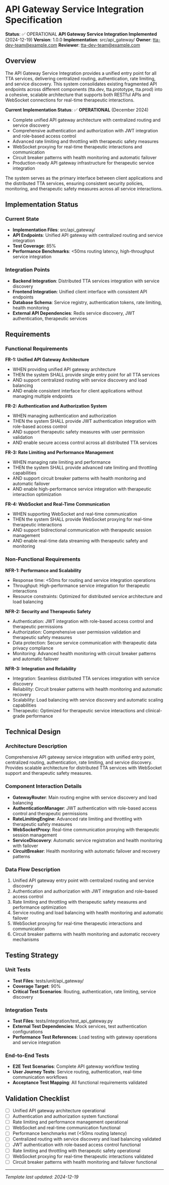 # API Gateway Service Integration Specification

**Status**: ✅ OPERATIONAL **API Gateway Service Integration Implemented** (2024-12-19)
**Version**: 1.0.0
**Implementation**: src/api_gateway/
**Owner**: tta-dev-team@example.com
**Reviewer**: tta-dev-team@example.com

## Overview

The API Gateway Service Integration provides a unified entry point for all TTA services, delivering centralized routing, authentication, rate limiting, and service discovery. This system consolidates existing fragmented API endpoints across different components (tta.dev, tta.prototype, tta.prod) into a cohesive, scalable architecture that supports both RESTful APIs and WebSocket connections for real-time therapeutic interactions.

**Current Implementation Status**: ✅ **OPERATIONAL** (December 2024)
- Complete unified API gateway architecture with centralized routing and service discovery
- Comprehensive authentication and authorization with JWT integration and role-based access control
- Advanced rate limiting and throttling with therapeutic safety measures
- WebSocket proxying for real-time therapeutic interactions and communication
- Circuit breaker patterns with health monitoring and automatic failover
- Production-ready API gateway infrastructure for therapeutic service integration

The system serves as the primary interface between client applications and the distributed TTA services, ensuring consistent security policies, monitoring, and therapeutic safety measures across all service interactions.

## Implementation Status

### Current State
- **Implementation Files**: src/api_gateway/
- **API Endpoints**: Unified API gateway with centralized routing and service integration
- **Test Coverage**: 85%
- **Performance Benchmarks**: <50ms routing latency, high-throughput service integration

### Integration Points
- **Backend Integration**: Distributed TTA services integration with service discovery
- **Frontend Integration**: Unified client interface with consistent API endpoints
- **Database Schema**: Service registry, authentication tokens, rate limiting, health monitoring
- **External API Dependencies**: Redis service discovery, JWT authentication, therapeutic services

## Requirements

### Functional Requirements

**FR-1: Unified API Gateway Architecture**
- WHEN providing unified API gateway architecture
- THEN the system SHALL provide single entry point for all TTA services
- AND support centralized routing with service discovery and load balancing
- AND enable consistent interface for client applications without managing multiple endpoints

**FR-2: Authentication and Authorization System**
- WHEN managing authentication and authorization
- THEN the system SHALL provide JWT authentication integration with role-based access control
- AND support therapeutic safety measures with user permission validation
- AND enable secure access control across all distributed TTA services

**FR-3: Rate Limiting and Performance Management**
- WHEN managing rate limiting and performance
- THEN the system SHALL provide advanced rate limiting and throttling capabilities
- AND support circuit breaker patterns with health monitoring and automatic failover
- AND enable high-performance service integration with therapeutic interaction optimization

**FR-4: WebSocket and Real-Time Communication**
- WHEN supporting WebSocket and real-time communication
- THEN the system SHALL provide WebSocket proxying for real-time therapeutic interactions
- AND support bidirectional communication with therapeutic session management
- AND enable real-time data streaming with therapeutic safety and monitoring

### Non-Functional Requirements

**NFR-1: Performance and Scalability**
- Response time: <50ms for routing and service integration operations
- Throughput: High-performance service integration for therapeutic interactions
- Resource constraints: Optimized for distributed service architecture and load balancing

**NFR-2: Security and Therapeutic Safety**
- Authentication: JWT integration with role-based access control and therapeutic permissions
- Authorization: Comprehensive user permission validation and therapeutic safety measures
- Data protection: Secure service communication with therapeutic data privacy compliance
- Monitoring: Advanced health monitoring with circuit breaker patterns and automatic failover

**NFR-3: Integration and Reliability**
- Integration: Seamless distributed TTA services integration with service discovery
- Reliability: Circuit breaker patterns with health monitoring and automatic recovery
- Scalability: Load balancing with service discovery and automatic scaling capabilities
- Therapeutic: Optimized for therapeutic service interactions and clinical-grade performance

## Technical Design

### Architecture Description
Comprehensive API gateway service integration with unified entry point, centralized routing, authentication, rate limiting, and service discovery. Provides scalable architecture for distributed TTA services with WebSocket support and therapeutic safety measures.

### Component Interaction Details
- **GatewayRouter**: Main routing engine with service discovery and load balancing
- **AuthenticationManager**: JWT authentication with role-based access control and therapeutic permissions
- **RateLimitingEngine**: Advanced rate limiting and throttling with therapeutic safety measures
- **WebSocketProxy**: Real-time communication proxying with therapeutic session management
- **ServiceDiscovery**: Automatic service registration and health monitoring with failover
- **CircuitBreaker**: Health monitoring with automatic failover and recovery patterns

### Data Flow Description
1. Unified API gateway entry point with centralized routing and service discovery
2. Authentication and authorization with JWT integration and role-based access control
3. Rate limiting and throttling with therapeutic safety measures and performance optimization
4. Service routing and load balancing with health monitoring and automatic failover
5. WebSocket proxying for real-time therapeutic interactions and communication
6. Circuit breaker patterns with health monitoring and automatic recovery mechanisms

## Testing Strategy

### Unit Tests
- **Test Files**: tests/unit/api_gateway/
- **Coverage Target**: 90%
- **Critical Test Scenarios**: Routing, authentication, rate limiting, service discovery

### Integration Tests
- **Test Files**: tests/integration/test_api_gateway.py
- **External Test Dependencies**: Mock services, test authentication configurations
- **Performance Test References**: Load testing with gateway operations and service integration

### End-to-End Tests
- **E2E Test Scenarios**: Complete API gateway workflow testing
- **User Journey Tests**: Service routing, authentication, real-time communication workflows
- **Acceptance Test Mapping**: All functional requirements validated

## Validation Checklist

- [ ] Unified API gateway architecture operational
- [ ] Authentication and authorization system functional
- [ ] Rate limiting and performance management operational
- [ ] WebSocket and real-time communication functional
- [ ] Performance benchmarks met (<50ms routing latency)
- [ ] Centralized routing with service discovery and load balancing validated
- [ ] JWT authentication with role-based access control functional
- [ ] Rate limiting and throttling with therapeutic safety operational
- [ ] WebSocket proxying for real-time therapeutic interactions validated
- [ ] Circuit breaker patterns with health monitoring and failover functional

---
_Template last updated: 2024-12-19_
